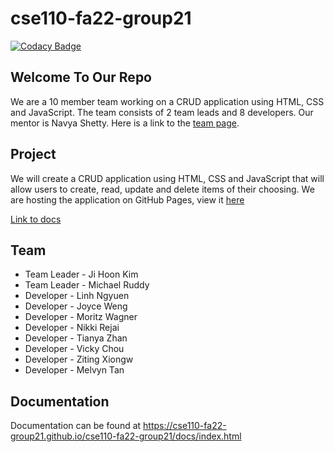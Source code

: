 # cse110-fa22-group21
[![Codacy Badge](https://app.codacy.com/project/badge/Grade/f56e0d60dad14c19aa3529e30eb0c4f7)](https://www.codacy.com/gh/cse110-fa22-group21/cse110-fa22-group21/dashboard?utm_source=github.com&amp;utm_medium=referral&amp;utm_content=cse110-fa22-group21/cse110-fa22-group21&amp;utm_campaign=Badge_Grade)

## Welcome To Our Repo

We are a 10 member team working on a CRUD application using HTML, CSS and JavaScript. The team consists of 2 team leads and 8 developers. Our mentor is Navya Shetty. Here is a link to the [team page](admin/team.md).

## Project

We will create a CRUD application using HTML, CSS and JavaScript that will allow users to create, read, update and delete items of their choosing. We are hosting the application on GitHub Pages, view it [here](https://cse110-fa22-group21.github.io/cse110-fa22-group21/)

[Link to docs](https://cse110-fa22-group21.github.io/cse110-fa22-group21/out)

## Team

-   Team Leader - Ji Hoon Kim
-   Team Leader - Michael Ruddy
-   Developer - Linh Ngyuen
-   Developer - Joyce Weng
-   Developer - Moritz Wagner
-   Developer - Nikki Rejai
-   Developer - Tianya Zhan
-   Developer - Vicky Chou
-   Developer - Ziting Xiongw
-   Developer - Melvyn Tan

## Documentation

Documentation can be found at
https://cse110-fa22-group21.github.io/cse110-fa22-group21/docs/index.html
